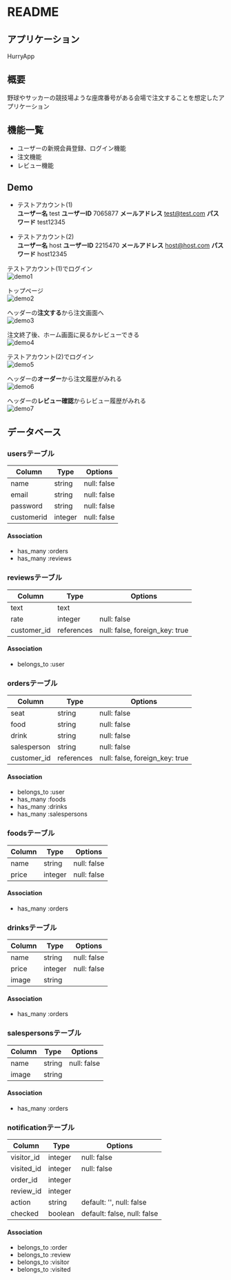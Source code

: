 # README

## アプリケーション
HurryApp

## 概要
野球やサッカーの競技場ような座席番号がある会場で注文することを想定したアプリケーション

## 機能一覧
* ユーザーの新規会員登録、ログイン機能
* 注文機能
* レビュー機能

## Demo
* テストアカウント(1)  
**ユーザー名**
test
**ユーザーID**
7065877
**メールアドレス**
test@test.com
**パスワード**
test12345

* テストアカウント(2)  
**ユーザー名**
host
**ユーザーID**
2215470
**メールアドレス**
host@host.com
**パスワード**
host12345


テストアカウント(1)でログイン  
![demo1](https://user-images.githubusercontent.com/56751063/71317857-61715600-24cb-11ea-90e9-2cbb3b8857ed.jpg)

トップページ  
![demo2](https://user-images.githubusercontent.com/56751063/71317874-97163f00-24cb-11ea-9064-d1cbcf847e65.jpeg)

ヘッダーの**注文する**から注文画面へ  
![demo3](https://user-images.githubusercontent.com/56751063/71318249-b3b57580-24d1-11ea-81ee-7134d4534d5a.jpg)

注文終了後、ホーム画面に戻るかレビューできる  
![demo4](https://user-images.githubusercontent.com/56751063/71317878-a09fa700-24cb-11ea-823f-67d843a8b73a.jpg)

テストアカウント(2)でログイン  
![demo5](https://user-images.githubusercontent.com/56751063/71317880-a39a9780-24cb-11ea-9b2a-c3ab0d52d790.jpg)

ヘッダーの**オーダー**から注文履歴がみれる  
![demo6](https://user-images.githubusercontent.com/56751063/71318250-b6b06600-24d1-11ea-887c-2a7a16b8c4fd.png)

ヘッダーの**レビュー確認**からレビュー履歴がみれる  
![demo7](https://user-images.githubusercontent.com/56751063/71317883-a6958800-24cb-11ea-9294-331b74fa0afc.png)




## データベース

### usersテーブル
|Column|Type|Options|
|------|----|-------|
|name|string|null: false|
|email|string|null: false|
|password|string|null: false|
|customerid|integer|null: false|

#### Association
- has_many  :orders
- has_many  :reviews


### reviewsテーブル
|Column|Type|Options|
|------|----|-------|
|text|text||
|rate|integer|null: false|
|customer_id|references|null: false, foreign_key: true|

#### Association
- belongs_to  :user


### ordersテーブル
Column|Type|Options|
|------|----|-------|
|seat|string|null: false|
|food|string|null: false|
|drink|string|null: false|
|salesperson|string|null: false|
|customer_id|references|null: false, foreign_key: true|

#### Association
- belongs_to :user
- has_many :foods
- has_many :drinks
- has_many :salespersons


### foodsテーブル
|Column|Type|Options|
|------|----|-------|
|name|string|null: false|
|price|integer|null: false|

#### Association
- has_many :orders


### drinksテーブル
|Column|Type|Options|
|------|----|-------|
|name|string|null: false|
|price|integer|null: false|
|image|string|

#### Association
- has_many :orders


### salespersonsテーブル
|Column|Type|Options|
|------|----|-------|
|name|string|null: false|
|image|string|

#### Association
- has_many :orders


### notificationテーブル
Column|Type|Options|
|------|----|-------|
|visitor_id|integer|null: false|
|visited_id|integer|null: false|
|order_id|integer|
|review_id|integer|
|action|string|default: '', null: false|
|checked|boolean|default: false, null: false|

#### Association
- belongs_to :order
- belongs_to :review
- belongs_to :visitor
- belongs_to :visited